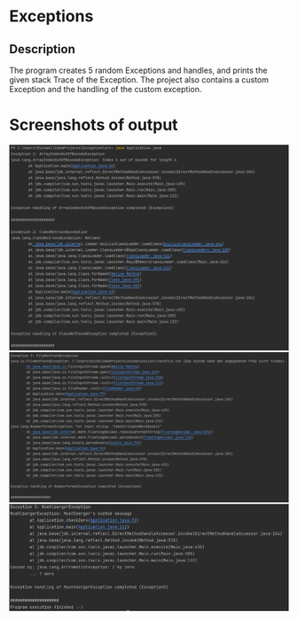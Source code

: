 # Exceptions #
## Description ##
The program creates 5 random Exceptions and handles, and prints the given stack Trace of the Exception. 
The project also contains a custom Exception and the handling of the custom exception.

# Screenshots of output #
![img](resources/Exceptions1.png)
![img](resources/Exceptions2.png)
![img](resources/Exceptions3.png)
